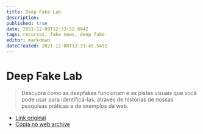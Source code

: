 ```yaml
---
title: Deep Fake Lab
description: 
published: true
date: 2021-12-08T12:33:52.094Z
tags: recursos, fake news, deep fake
editor: markdown
dateCreated: 2021-12-08T12:33:45.549Z
---
```


# Deep Fake Lab

> Descubra como as deepfakes funcionam e as pistas visuais que você pode usar para identificá-las, através de histórias de nossas pesquisas práticas e de exemplos da web.

- [Link original](https://deepfakelab.theglassroom.org/index-pt_BR.html)
- [Cópia no web archive](https://web.archive.org/web/20211208122948/https://deepfakelab.theglassroom.org/index-pt_BR.html)